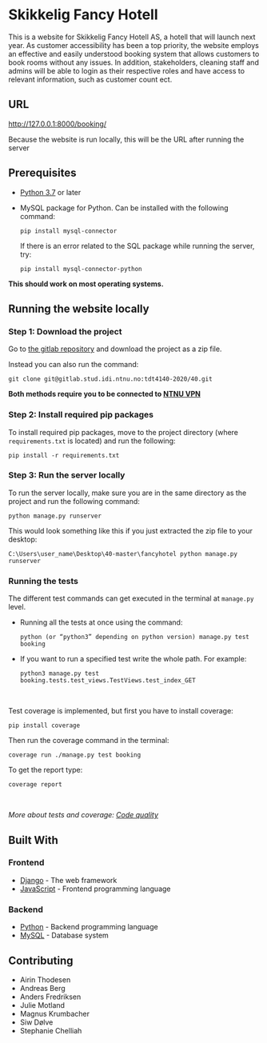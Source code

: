 # Skikkelig Fancy Hotell

This is a website for Skikkelig Fancy Hotell AS, a hotell that will launch next year. As customer accessibility has been a top priority, the website employs an effective and easily understood booking system that allows customers to book rooms without any issues. In addition, stakeholders, cleaning staff and admins will be able to login as their respective roles and have access to relevant information, such as customer count ect.

## URL

http://127.0.0.1:8000/booking/

Because the website is run locally, this will be the URL after running the server
## Prerequisites

* [Python 3.7](https://www.python.org/downloads/release/python-382/) or later
* MySQL package for Python. Can be installed with the following command:

    ```
    pip install mysql-connector
    ```
    If there is an error related to the SQL package while running the server, try:
    ```
    pip install mysql-connector-python
    ```
**This should work on most operating systems.**

## Running the website locally
### Step 1: Download the project

Go to [the gitlab repository](https://gitlab.stud.iie.ntnu.no/tdt4140-2020/40) and download the project as a zip file.

Instead you can also run the command:
```
git clone git@gitlab.stud.idi.ntnu.no:tdt4140-2020/40.git
```


**Both methods require you to be connected to [NTNU VPN](https://innsida.ntnu.no/wiki/-/wiki/English/Install+vpn)**

### Step 2: Install required pip packages
To install required pip packages, move to the project directory (where `requirements.txt` is located) and run the following:
```
pip install -r requirements.txt
```

### Step 3: Run the server locally
To run the server locally, make sure you are in the same directory as the project and run the following command:

```
python manage.py runserver
```

This would look something like this if you just extracted the zip file to your desktop:
```
C:\Users\user_name\Desktop\40-master\fancyhotel python manage.py runserver
```

### Running the tests
The different test commands can get executed in the terminal at `manage.py` level.

* Running all the tests at once using the command: 
    ``` 
    python (or “python3” depending on python version) manage.py test booking 
    ``` 

* If you want to run a specified test write the whole path. For example: 
    ```
    python3 manage.py test booking.tests.test_views.TestViews.test_index_GET  
    ```
&nbsp; 

 Test coverage is implemented, but first you have to install coverage: 
```
pip install coverage
```

Then run the coverage command in the terminal: 
```
coverage run ./manage.py test booking
```

To get the report type: 
```
coverage report
```
&nbsp; 

*More about tests and coverage: [Code quality](https://gitlab.stud.idi.ntnu.no/tdt4140-2020/40/-/wikis/Code-quality)*


## Built With

### Frontend

* [Django](https://www.djangoproject.com/) - The web framework
* [JavaScript](https://www.javascript.com/) - Frontend programming language

### Backend
* [Python](https://www.python.org/) - Backend programming language
* [MySQL](https://www.mysql.com/) - Database system



## Contributing

- Airin Thodesen
- Andreas Berg
- Anders Fredriksen
- Julie Motland
- Magnus Krumbacher
- Siw Dølve
- Stephanie Chelliah





